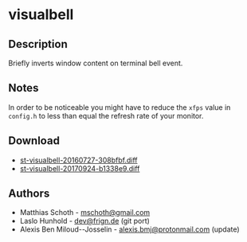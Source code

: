visualbell
==========

Description
-----------

Briefly inverts window content on terminal bell event.

Notes
-----

In order to be noticeable you might have to reduce the `xfps`
value in `config.h` to less than equal the refresh rate of your
monitor.

Download
--------

 * [st-visualbell-20160727-308bfbf.diff](st-visualbell-20160727-308bfbf.diff)
 * [st-visualbell-20170924-b1338e9.diff](st-visualbell-20170924-b1338e9.diff)

Authors
-------

 * Matthias Schoth - <mschoth@gmail.com>
 * Laslo Hunhold - <dev@frign.de> (git port)
 * Alexis Ben Miloud--Josselin - <alexis.bmj@protonmail.com> (update)
